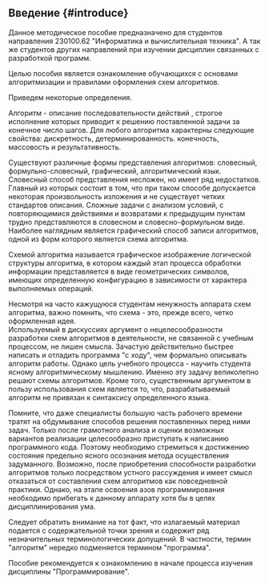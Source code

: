 ﻿## Введение {#introduce}

Данное методическое пособие предназначено для студентов направления 230100.62 "Информатика и вычислительная техника". А так же студентов других направлений  при изучении дисциплин связанных с разработкой программ.

Целью пособия является ознакомление обучающихся с основами алгоритмизации и правилами оформления схем алгоритмов.

Приведем некоторые определения.  

Алгоритм - описание  последовательности действий , строгое исполнение которых приводит к  решению поставленной  задачи за конечное число шагов. Для любого алгоритма  характерны следующие свойства: дискретность,  детерминированность. конечность, массовость  и результативность.

Существуют различные формы представления алгоритмов:  словесный, формульно-словесный, графический, алгоритмический язык.  Словесный способ представления несложен, но имеет ряд  недостатков.  Главный из которых  состоит в том, что при таком способе допускается некоторая произвольность изложения  и не существует  четких стандартов описания. Сложные задачи с анализом условий, с повторяющимися действиями и возвратами к предыдущим пунктам трудно представляются в словесном и словесно-формульном виде.  Наиболее наглядным  является графический способ записи алгоритмов,  одной из форм  которого является схема алгоритма.

Схемой алгоритма называется графическое изображение логической структуры алгоритма, в котором каждый этап процесса обработки информации представляется в виде геометрических символов, имеющих определенную конфигурацию в зависимости от характера выполняемых операций.

Несмотря на часто кажущуюся студентам ненужность аппарата схем алгоритма, важно помнить, что схема - это, прежде всего, четко оформленная идея.  
Используемый в дискуссиях аргумент о нецелесообразности разработки схем алгоритмов в деятельности, не связанной с учебным процессом, не лишен смысла. Зачастую действительно быстрее написать и отладить программа "с ходу", чем формально описывать алгоритм работы. Однако цель учебного процесса - научить студента ясному алгоритмическому мышлению. Именно эту задачу великолепно решают схемы алгоритмов.  Кроме того, существенным аргументом в пользу использования схем является то, что, разрабатываемый алгоритм не привязан к синтаксису определенного языка.

Помните, что даже специалисты большую часть рабочего времени тратят на обдумывание способов решения поставленных перед ними задач. Только после грамотного анализа и оценки возможных вариантов реализации целесообразно приступать к написанию программного кода. Поэтому необходимо стремиться к достижению состояния предельно ясного осознания метода осуществления задуманного. Возможно, после приобретения способности разработки алгоритмов только посредством устного рассуждения и имеет смысл отказаться от составления схем алгоритмов как повседневной практики. Однако, на этапе освоения азов программирования необходимо прибегать к данному аппарату хотя бы в целях дисциплинирования ума.

Следует обратить внимание на тот факт, что излагаемый материал подается с содержательной точки зрения и содержит ряд незначительных терминологических допущений. В частности, термин "алгоритм" нередко подменяется термином "программа". 

Пособие рекомендуется к ознакомлению в начале процесса изучения дисциплины "Программирование". 

